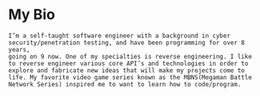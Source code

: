 # My Bio

    I’m a self-taught software engineer with a background in cyber security/penetration testing, and have been programming for over 8 years, 
    going on 9 now. One of my specialties is reverse engineering. I like to reverse engineer various core API’s and technologies in order to 
    explore and fabricate new ideas that will make my projects come to life. My favorite video game series known as the MBNS(Megaman Battle 
    Network Series) inspired me to want to learn how to code/program.

